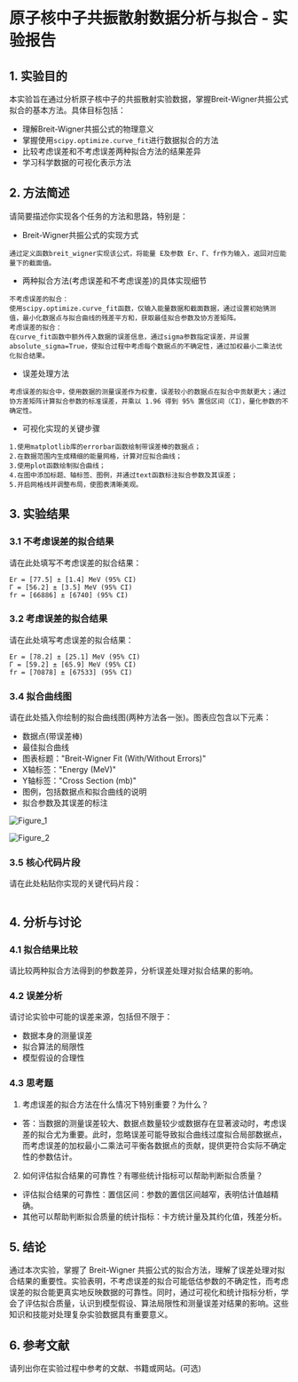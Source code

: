 # 原子核中子共振散射数据分析与拟合 - 实验报告

## 1. 实验目的

本实验旨在通过分析原子核中子的共振散射实验数据，掌握Breit-Wigner共振公式拟合的基本方法。具体目标包括：

- 理解Breit-Wigner共振公式的物理意义
- 掌握使用`scipy.optimize.curve_fit`进行数据拟合的方法
- 比较考虑误差和不考虑误差两种拟合方法的结果差异
- 学习科学数据的可视化表示方法

## 2. 方法简述

请简要描述你实现各个任务的方法和思路，特别是：

- Breit-Wigner共振公式的实现方式
```
通过定义函数breit_wigner实现该公式，将能量 E及参数 Er、Γ、fr作为输入，返回对应能量下的截面值。
```

- 两种拟合方法(考虑误差和不考虑误差)的具体实现细节
```
不考虑误差的拟合：
使用scipy.optimize.curve_fit函数，仅输入能量数据和截面数据，通过设置初始猜测值，最小化数据点与拟合曲线的残差平方和，获取最佳拟合参数及协方差矩阵。
考虑误差的拟合：
在curve_fit函数中额外传入数据的误差信息，通过sigma参数指定误差，并设置absolute_sigma=True，使拟合过程中考虑每个数据点的不确定性，通过加权最小二乘法优化拟合结果。
```

- 误差处理方法
```
考虑误差的拟合中，使用数据的测量误差作为权重，误差较小的数据点在拟合中贡献更大；通过协方差矩阵计算拟合参数的标准误差，并乘以 1.96 得到 95% 置信区间（CI），量化参数的不确定性。
```

- 可视化实现的关键步骤
```
1.使用matplotlib库的errorbar函数绘制带误差棒的数据点；
2.在数据范围内生成精细的能量网格，计算对应拟合曲线；
3.使用plot函数绘制拟合曲线；
4.在图中添加标题、轴标签、图例，并通过text函数标注拟合参数及其误差；
5.开启网格线并调整布局，使图表清晰美观。
```

## 3. 实验结果

### 3.1 不考虑误差的拟合结果

请在此处填写不考虑误差的拟合结果：
```
Er = [77.5] ± [1.4] MeV (95% CI)
Γ = [56.2] ± [3.5] MeV (95% CI)
fr = [66886] ± [6740] (95% CI)
```
### 3.2 考虑误差的拟合结果

请在此处填写考虑误差的拟合结果：
```
Er = [78.2] ± [25.1] MeV (95% CI)
Γ = [59.2] ± [65.9] MeV (95% CI)
fr = [70878] ± [67533] (95% CI)
```

### 3.4 拟合曲线图

请在此处插入你绘制的拟合曲线图(两种方法各一张)。图表应包含以下元素：

- 数据点(带误差棒)
- 最佳拟合曲线
- 图表标题："Breit-Wigner Fit (With/Without Errors)"
- X轴标签："Energy (MeV)"
- Y轴标签："Cross Section (mb)"
- 图例，包括数据点和拟合曲线的说明
- 拟合参数及其误差的标注

![Figure_1](https://github.com/user-attachments/assets/459652e4-1051-4765-b579-1e76aace96d6)

![Figure_2](https://github.com/user-attachments/assets/a84c5c99-4546-4a7f-ba35-bc3fdeb04a62)


### 3.5 核心代码片段

请在此处粘贴你实现的关键代码片段：

```python


```

## 4. 分析与讨论
### 4.1 拟合结果比较
请比较两种拟合方法得到的参数差异，分析误差处理对拟合结果的影响。

### 4.2 误差分析
请讨论实验中可能的误差来源，包括但不限于：

- 数据本身的测量误差
- 拟合算法的局限性
- 模型假设的合理性
### 4.3 思考题
1. 考虑误差的拟合方法在什么情况下特别重要？为什么？
* 答：当数据的测量误差较大、数据点数量较少或数据存在显著波动时，考虑误差的拟合尤为重要。此时，忽略误差可能导致拟合曲线过度拟合局部数据点，而考虑误差的加权最小二乘法可平衡各数据点的贡献，提供更符合实际不确定性的参数估计。

2. 如何评估拟合结果的可靠性？有哪些统计指标可以帮助判断拟合质量？
* 评估拟合结果的可靠性：置信区间：参数的置信区间越窄，表明估计值越精确。
* 其他可以帮助判断拟合质量的统计指标：卡方统计量及其约化值，残差分析。

## 5. 结论

通过本次实验，掌握了 Breit-Wigner 共振公式的拟合方法，理解了误差处理对拟合结果的重要性。实验表明，不考虑误差的拟合可能低估参数的不确定性，而考虑误差的拟合能更真实地反映数据的可靠性。同时，通过可视化和统计指标分析，学会了评估拟合质量，认识到模型假设、算法局限性和测量误差对结果的影响。这些知识和技能对处理复杂实验数据具有重要意义。

## 6. 参考文献
请列出你在实验过程中参考的文献、书籍或网站。(可选)
